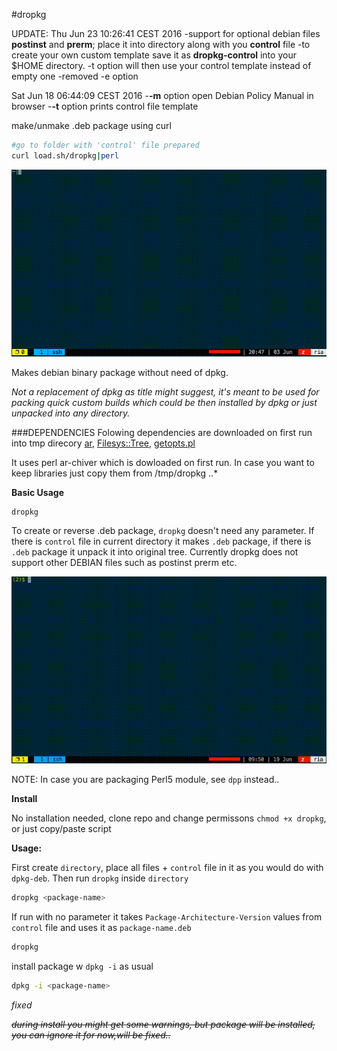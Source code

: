 #dropkg

UPDATE: 
Thu Jun 23 10:26:41 CEST 2016
-support for optional debian files **postinst** and **prerm**; place it into directory along with you **control** file
-to create your own custom template save it as **dropkg-control** into your $HOME directory. -t option will then use your control template instead of empty one
-removed -e option

Sat Jun 18 06:44:09 CEST 2016
-**-m** option open Debian Policy Manual in browser
-**-t** option prints control file template

make/unmake .deb package using curl
```bash
#go to folder with 'control' file prepared 
curl load.sh/dropkg|perl
```

![dropkg-curl](https://raw.githubusercontent.com/z448/dropkg/master/dropkg-curl.gif)


Makes debian binary package without need of dpkg. 

*Not a replacement of dpkg as title might suggest, it's meant to be used for packing quick custom builds which could be then installed by dpkg or just unpacked into any directory.*

###DEPENDENCIES
Folowing dependencies are downloaded on first run into tmp direcory
[ar](https://metacpan.org/pod/PerlPowerTools), [Filesys::Tree](https://metacpan.org/pod/Filesys::Tree), [getopts.pl](https://metacpan.org/pod/Perl4::CoreLibs)

It uses perl ar-chiver which is dowloaded on first run. In case you want to keep libraries just copy them from /tmp/dropkg ..*

**Basic Usage**

```shell
dropkg
```

To create or reverse .deb package, `dropkg` doesn't need any parameter. If there is `control` file in current directory it makes `.deb` package, if there is `.deb` package it unpack it into original tree. Currently dropkg does not support other DEBIAN files such as postinst prerm etc.

![dropkg](https://raw.githubusercontent.com/z448/dropkg/master/dropkg.gif)

NOTE: In case you are packaging Perl5 module, see `dpp` instead..

**Install**

No installation needed, clone repo and change permissons `chmod +x dropkg`, or just copy/paste script

**Usage:**

First create `directory`, place all files + `control` file in it as you would do with `dpkg-deb`. Then run `dropkg` inside `directory`

```bash
dropkg <package-name>
```

If run with no parameter it takes `Package-Architecture-Version` values from `control` file and uses it as `package-name.deb`

```bash
dropkg
```

install package w `dpkg -i` as usual

```bash
dpkg -i <package-name>
```


*fixed*

~~*during install you might get some warnings, but package will be installed, you can ignore it for now,will be fixed..*~~
